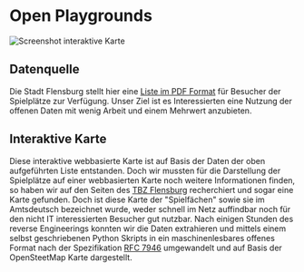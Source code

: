 # Open Playgrounds


![Screenshot interaktive Karte](https://raw.githubusercontent.com/p3t3r67x0/open-playgrounds/master/spielplaetze_in_flensburg.png)


## Datenquelle

Die Stadt Flensburg stellt hier eine [Liste im PDF Format](https://www.flensburg.de/media/custom/2306_4212_1.PDF) für Besucher der Spielplätze zur Verfügung. Unser Ziel ist es Interessierten eine Nutzung der offenen Daten mit wenig Arbeit und einem Mehrwert anzubieten.


## Interaktive Karte

Diese interaktive webbasierte Karte ist auf Basis der Daten der oben aufgeführten Liste entstanden. Doch wir mussten für die Darstellung der Spielplätze auf einer webbasierten Karte noch weitere Informationen finden, so haben wir auf den Seiten des [TBZ Flensburg](https://www.tbz-flensburg.de/%C3%96ffentliches-Gr%C3%BCn/Spielfl%C3%A4chen/) recherchiert und sogar eine Karte gefunden. Doch ist diese Karte der "Spielfächen" sowie sie im Amtsdeutsch bezeichnet wurde, weder schnell im Netz auffindbar noch für den nicht IT interessierten Besucher gut nutzbar. Nach einigen Stunden des reverse Engineerings konnten wir die Daten extrahieren und mittels einem selbst geschriebenen Python Skripts in ein maschinenlesbares offenes Format nach der Spezifikation [RFC 7946](https://geojson.org/) umgewandelt und auf Basis der OpenSteetMap Karte dargestellt.
